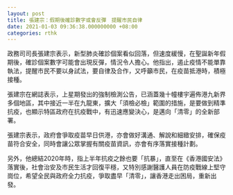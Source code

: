 ```yaml
---
layout: post
title: 張建宗：假期後確診數字或會反彈　提醒市民自律
date: 2021-01-03 09:36:38.000000000 +08:00
categories: rthk
---
```


政務司司長張建宗表示，新型肺炎確診個案看似回落，但速度緩慢，在聖誕新年假期後，確診個案數字可能會出現反彈，情況令人擔心。他指出，遏止疫情不能單靠執法，提醒市民不要以身試法，要自律及合作，又呼籲市民，在疫苗抵港時，積極接種。

張建宗在網誌表示，上星期發出的強制檢測公告，已涵蓋幾十幢樓宇遍佈港九新界多個地區，其中接近一半在九龍東，擴大「須檢必檢」範圍的措施，是要做到精準抗疫，也顯示特區政府在抗疫戰中，有迅速應變決心，是邁向「清零」的全新部署。

張建宗表示，政府會爭取疫苗早日供港，亦會做好溝通、解說和細緻安排，確保疫苗符合安全，同時會讓公眾掌握有關疫苗資訊，亦會有序落實接種計劃。

另外，他總結2020年時，指上半年抗疫之餘也要「抗暴」，直至在《香港國安法》落實後，社會治安及市民生活才回復平穩，又特別感謝醫護人員在防疫戰線上堅守崗位，希望全民與政府全力抗疫，爭取盡早「清零」，讓香港走出困局，重新出發。
